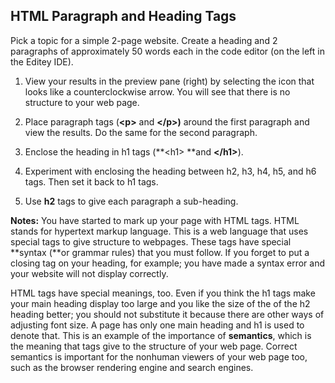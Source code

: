 ## HTML Paragraph and Heading Tags

Pick a topic for a simple 2-page website. Create a heading and 2 paragraphs of approximately 50 words each in the code editor \(on the left in the Editey IDE\).

1. View your results in the preview pane \(right\) by selecting the icon that looks like a counterclockwise arrow. You will see that there is no structure to your web page.

2. Place paragraph tags \(**&lt;p&gt;** and **&lt;/p&gt;\)** around the first paragraph and view the results. Do the same for the second paragraph.

3. Enclose the heading in h1 tags \(**&lt;h1&gt; **and **&lt;/h1&gt;**\).

4. Experiment with enclosing the heading between h2,  h3,  h4,  h5, and h6 tags. Then set it back to h1 tags.

5. Use **h2** tags to give each paragraph a sub-heading.

**Notes:** You have started to mark up your page with HTML tags. HTML stands for hypertext markup language. This is a web language that uses special tags to give structure to webpages. These tags have special **syntax \(**or grammar rules\) that you must follow. If you forget to put a closing tag on your heading, for example; you have made a syntax error and your website will not display correctly.

HTML tags have special meanings, too. Even if you think the h1 tags make your main heading display too large and you like the size of the of the h2 heading better; you should not substitute it because there are other ways of adjusting font size. A page has only one main heading and h1 is used to denote that. This is an example of the importance of **semantics**, which is the meaning that tags give to the structure of your web page. Correct semantics is important for the nonhuman viewers of your web page too, such as the browser rendering engine and search engines.

